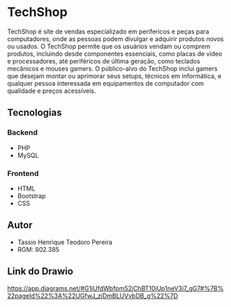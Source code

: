 
# TechShop

TechShop é site de vendas especializado em perifericos e peças para computadores, onde as pessoas podem divulgar e adquirir produtos novos ou usados. O TechShop permite que os usuários vendam ou comprem produtos, incluindo desde componentes essenciais, como placas de vídeo e processadores, até periféricos de última geração, como teclados mecânicos e mouses gamers. O público-alvo do TechShop inclui gamers que desejam montar ou aprimorar seus setups, técnicos em informática, e qualquer pessoa interessada em equipamentos de computador com qualidade e preços acessíveis.

## Tecnologias

### Backend

- PHP
- MySQL

### Frontend

- HTML
- Bootstrap 
- CSS

## Autor

- Tassio Henrique Teodoro Pereira 
- RGM: 802.385

## Link do Drawio

https://app.diagrams.net/#G1iUfdWbfpm52jChBT10jUp1neV3i7_gG7#%7B%22pageId%22%3A%22UGfwJ_zjDmBLUVvbDB_g%22%7D




